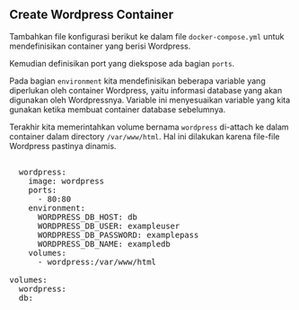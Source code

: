 ## Create Wordpress Container
Tambahkan file konfigurasi berikut ke dalam file `docker-compose.yml` untuk mendefinisikan container yang berisi Wordpress.

Kemudian definisikan port yang diekspose ada bagian `ports`.

Pada bagian `environment` kita mendefinisikan beberapa variable yang diperlukan oleh container Wordpress, yaitu informasi database yang akan digunakan oleh Wordpressnya. Variable ini menyesuaikan variable yang kita gunakan ketika membuat container database sebelumnya.

Terakhir kita memerintahkan volume bernama `wordpress` di-attach ke dalam container dalam directory `/var/www/html`. Hal ini dilakukan karena file-file Wordpress pastinya dinamis.

<pre class="file" data-filename="docker-compose.yml">

  wordpress:
    image: wordpress
    ports:
      - 80:80
    environment:
      WORDPRESS_DB_HOST: db
      WORDPRESS_DB_USER: exampleuser
      WORDPRESS_DB_PASSWORD: examplepass
      WORDPRESS_DB_NAME: exampledb
    volumes:
      - wordpress:/var/www/html

volumes:
  wordpress:
  db:
</pre>